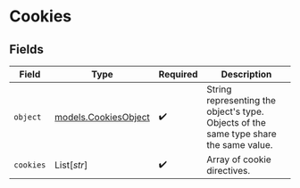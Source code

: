 # Cookies


## Fields

| Field                                                                                 | Type                                                                                  | Required                                                                              | Description                                                                           |
| ------------------------------------------------------------------------------------- | ------------------------------------------------------------------------------------- | ------------------------------------------------------------------------------------- | ------------------------------------------------------------------------------------- |
| `object`                                                                              | [models.CookiesObject](../models/cookiesobject.md)                                    | :heavy_check_mark:                                                                    | String representing the object's type. Objects of the same type share the same value. |
| `cookies`                                                                             | List[*str*]                                                                           | :heavy_check_mark:                                                                    | Array of cookie directives.                                                           |